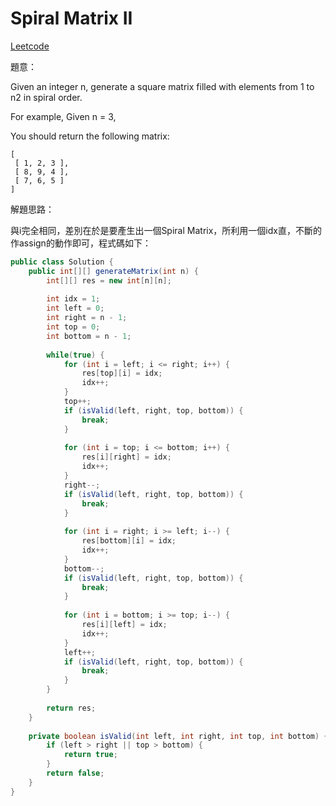 # Spiral Matrix II

[Leetcode](https://leetcode.com/problems/spiral-matrix-ii/)

題意：

Given an integer n, generate a square matrix filled with elements from 1 to n2 in spiral order.

For example,
Given n = 3,

You should return the following matrix:
```
[
 [ 1, 2, 3 ],
 [ 8, 9, 4 ],
 [ 7, 6, 5 ]
]
```

解題思路：

與i完全相同，差別在於是要產生出一個Spiral Matrix，所利用一個idx直，不斷的作assign的動作即可，程式碼如下：

```java
public class Solution {
    public int[][] generateMatrix(int n) {
        int[][] res = new int[n][n];
        
        int idx = 1;
        int left = 0;
        int right = n - 1;
        int top = 0;
        int bottom = n - 1;
        
        while(true) {
            for (int i = left; i <= right; i++) {
                res[top][i] = idx;
                idx++;
            }
            top++;
            if (isValid(left, right, top, bottom)) {
                break;
            }
            
            for (int i = top; i <= bottom; i++) {
                res[i][right] = idx;
                idx++;
            }
            right--;
            if (isValid(left, right, top, bottom)) {
                break;
            }
            
            for (int i = right; i >= left; i--) {
                res[bottom][i] = idx;
                idx++;
            }
            bottom--;
            if (isValid(left, right, top, bottom)) {
                break;
            }
            
            for (int i = bottom; i >= top; i--) {
                res[i][left] = idx;
                idx++;
            }
            left++;
            if (isValid(left, right, top, bottom)) {
                break;
            }
        }
        
        return res;
    }
    
    private boolean isValid(int left, int right, int top, int bottom) {
        if (left > right || top > bottom) {
            return true;
        }
        return false;
    }
}
```